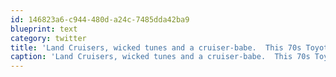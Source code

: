 ```yaml
---
id: 146823a6-c944-480d-a24c-7485dda42ba9
blueprint: text
category: twitter
title: 'Land Cruisers, wicked tunes and a cruiser-babe.  This 70s Toyota commercial has it all: http://bit.ly/gndF99'
caption: 'Land Cruisers, wicked tunes and a cruiser-babe.  This 70s Toyota commercial has it all: http://bit.ly/gndF99'
---
```

